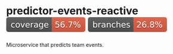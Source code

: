 # predictor-events-reactive ![Coverage](.github/badges/events-coverage.svg) ![Branches](.github/badges/events-branches.svg)

Microservice that predicts team events.


